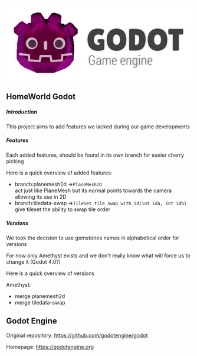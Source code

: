 [![Godot Engine logo](/logo.png)](https://godotengine.org)

## HomeWorld Godot

##### Introduction

This project aims to add features we lacked during our game developments

##### Features

Each added features, should be found in its own branch for easier cherry picking

Here is a quick overview of added features:
- branch:planemesh2d =>`PlaneMesh2D` <br>act just like PlaneMesh but its normal points towards the camera allowing its use in 2D
- branch:tiledata-swap =>`TileSet.tile_swap_with_id(int ida, int idb)` <br>give tileset the ability to swap tile order

##### Versions

We took the decision to use gemstones names in alphabetical order for versions

For now only Amethyst exists and we don't really know what will force us to change it (Godot 4.0?)

Here is a quick overview of versions

Amethyst:
- merge planemesh2d
- merge tiledata-swap

## Godot Engine

Original repository: https://github.com/godotengine/godot

Homepage: https://godotengine.org